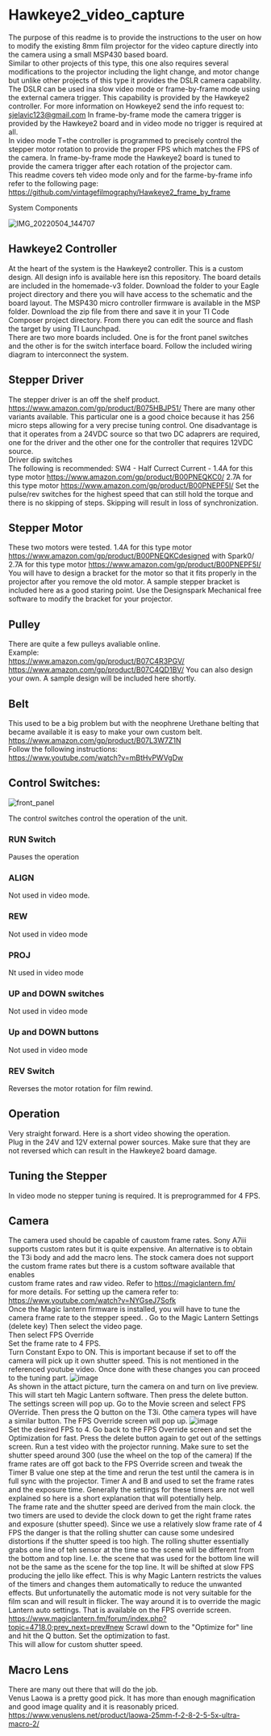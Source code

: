 # Hawkeye2_video_capture
The purpose of this  readme is to provide the instructions to the user on how to modify the existing 8mm film projector for the video capture directly into the camera using a small MSP430 based board.  
Similar to other projects of this type, this one also requires several modifications to the projector including the light change, and motor change but unlike other projects of this type it provides the DSLR camera capability. The DSLR can be used ina slow video mode or frame-by-frame mode using the external camera trigger. This capability is provided by the Hawkeye2 controller. 
For more information on Howkeye2 send the info request to:  
sjelavic123@gmail.com
In frame-by-frame mode the camera trigger is provided by the Hawkeye2 board and in video mode no trigger is required at all.  
In video mode T=the controller is programmed to precisely control the stepper motor rotation to provide the proper FPS which matches the FPS of the camera.
In frame-by-frame mode the Hawkeye2 board is tuned to provide the camera trigger after each rotation of the projector cam.  
This readme covers teh video mode only and for the farme-by-frame info refer to the following page:
https://github.com/vintagefilmography/Hawkeye2_frame_by_frame  


System Components

![IMG_20220504_144707](https://user-images.githubusercontent.com/48537944/166855115-0297680d-0524-4b80-a290-e62c47861d60.jpg)

## Hawkeye2 Controller  
At the heart of the system is the Hawkeye2 controller. This is a custom design. All design info is available here isn this repository. The board details are included in  the homemade-v3 folder. Download the folder to your Eagle project directory and there you will have access to the schematic and the board layout. 
The MSP430 micro controller firmware is available in the MSP folder. Download the zip file from there and save it in your TI Code Composer project directory. From there you can edit the source and flash the target by using TI Launchpad.  
There are two more boards included. One is for the front panel switches and the other is for the switch interface board. Follow the included wiring diagram to interconnect the system.
## Stepper Driver  
The stepper driver is an off the shelf product. 
https://www.amazon.com/gp/product/B075HBJP51/
There are many other variants available. This particular one is a good choice because it has 256 micro steps allowing for a very precise tuning control. One disadvantage is that it operates from a 24VDC source so that two DC adaprers are required, one for the driver and the other one for the controller that requires 12VDC source.  
Driver dip switches  
The following is recommended:
SW4 - Half Currect
Current - 
1.4A for this type motor https://www.amazon.com/gp/product/B00PNEQKC0/
2.7A for this type motor https://www.amazon.com/gp/product/B00PNEPF5I/
Set the pulse/rev switches for the highest speed that can still hold the torque and there is no skipping of steps. Skipping will result in loss of synchronization.  
## Stepper Motor  
These two motors were tested.
1.4A for this type motor https://www.amazon.com/gp/product/B00PNEQKCdesigned with Spark0/
2.7A for this type motor https://www.amazon.com/gp/product/B00PNEPF5I/
You will have to design a bracket for the motor so that it fits properly in the projector after you remove the old motor. 
A sample stepper bracket is included here as a good staring point. Use the Designspark Mechanical free software to modify the bracket for your projector.

## Pulley
There are quite a few pulleys avaliable online.  
Example:  
https://www.amazon.com/gp/product/B07C4R3PGV/  
https://www.amazon.com/gp/product/B07C4QD1BV/
You can also design your own. A sample design will be included here shortly.

## Belt
This used to be a big problem but with the neophrene Urethane belting that became available it is easy to make your own custom belt.
https://www.amazon.com/gp/product/B07L3W7Z1N  
Follow the following instructions:  
https://www.youtube.com/watch?v=mBtHvPWVgDw

## Control Switches:


![front_panel](https://user-images.githubusercontent.com/48537944/167196521-d25ae0d0-ba29-4e8c-b0fa-85e9202a8518.png)

The control switches control the operation of the unit.  
### RUN Switch
Pauses the operation  
### ALIGN
Not used in video mode.  
### REW
Not used in video mode
### PROJ 
Nt used in video mode
### UP and DOWN switches 
Not used in video mode
### Up and DOWN buttons
Not used in video mode
### REV Switch 
Reverses the motor rotation for film rewind.  

## Operation
Very straight forward. Here is a short video showing the operation.  
Plug in the 24V and 12V external power sources. Make sure that they are not reversed which can result in the Hawkeye2 board damage.  

## Tuning the Stepper  
In video mode no stepper tuning is required. It is preprogrammed for 4 FPS.

## Camera  
The camera used should be capable of caustom frame rates. 
Sony A7iii supports custom rates but it is quite expensive.
An alternative is to obtain the T3i body and add the macro lens. 
The stock camera does not support the custom frame rates but there is a custom software available that enables   
custom frame rates and raw video.
Refer to https://magiclantern.fm/  
for more details.
For setting up the camera refer to:
https://www.youtube.com/watch?v=NYGseJ7Sofk  
Once the Magic lantern firmware is installed, you will have to tune the camera frame rate to the stepper speed. .
Go to  the Magic Lantern Settings (delete key)
Then select the video page.  
Then select FPS Override  
Set the frame rate to 4 FPS.  
Turn Constant Expo to ON. This is important because if set to off the camera will pick up it own shutter speed.
This is not mentioned in the referenced youtube video.
Once done with these changes you can proceed to the tuning part. 
![image](https://user-images.githubusercontent.com/48537944/172065363-53090a44-6c1e-469d-9352-3fc1c2dfb79d.png)  
As shown in the attact picture, turn the camera on and turn on live preview. This will start teh Magic Lantern software. Then press the delete button. The settings screen will pop up. Go to  the Movie screen and select FPS OVerride. Then press the Q button on the T3i. Othe camera types will have a similar button. The FPS Override screen will pop up. 
![image](https://user-images.githubusercontent.com/48537944/172065508-eeb83ff0-b7ae-45aa-86df-2e59e3ea5d34.png)  
Set the desired FPS to 4. 
Go back to the FPS Override screen and set the Optimization for fast.
Press the delete button again to get out of the settings screen.
Run a test video with the projector running.   Make sure to set the shutter speed around 300 (use the wheel on the top of the camera)
If the frame rates are off got back to the FPS Override screen and tweak the Timer B value one step at the time and rerun the test until the camera is in full sync with the projector.
Timer A and B and used to set the frame rates and the exposure time. Generally the settings for these timers are not well explained so here is a short explanation that will potentially help.  
The frame rate and the shutter speed  are derived from the main clock. the two timers are used to devide the clock down to get the right frame rates and exposure (shutter speed). Since we use a relatively slow frame rate of 4 FPS the danger is that the rolling shutter can cause some undesired distortions if the shutter speed is too high. The rolling shutter essentially grabs one line of teh sensor at the time so the scene will be different from the bottom and top line. I.e. the scene that was used for the bottom line will not be the same as the scene for the top line. It will be shifted at slow FPS producing the jello like effect. 
This is why Magic Lantern restricts the values of the timers and changes them automatically to reduce the unwanted effects. But unfortunatelly the automatic mode is not very suitable for the film scan and will result in flicker. The way around it is to override the magic Lantern auto settings. That is available on the FPS override screen.  
https://www.magiclantern.fm/forum/index.php?topic=4718.0;prev_next=prev#new
Scrawl down to the "Optimize for" line and hit the Q button.
Set the optimization to fast.  
This will allow for custom shutter speed. 

  


## Macro Lens
There are many out there that will do the job.  
Venus Laowa is a pretty good pick. It has more than enough magnification and good image quality and it is reasonably priced.
https://www.venuslens.net/product/laowa-25mm-f-2-8-2-5-5x-ultra-macro-2/  





